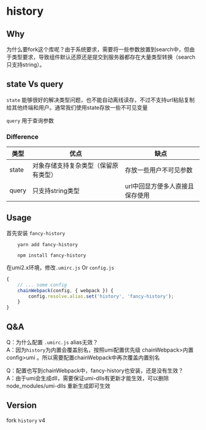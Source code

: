# history 

## Why
为什么要fork这个库呢？由于系统要求，需要将一些参数放置到search中，但由于类型要求，导致组件默认还原还是提交到服务器都存在大量类型转换（search只支持string）。

## state Vs query
`state` 能够很好的解决类型问题，也不能自动离线读存，不过不支持url粘贴复制给其他终端和用户。通常我们使用state存放一些不可见变量

`query` 用于查询参数

###  Difference
<table>
<thead>
<tr>
<th>类型</th>
<th>优点</th>
<th>缺点</th>
</tr>
</thead>
<tbody>
<tr>
<td>state</td>
<td>对象存储支持复杂类型（保留原有类型）</td>
<td>存放一些用户不可见参数</td>
</tr>
<tr>
<td>query</td>
<td>只支持string类型</td>
<td>url中回显方便多人直接且保存使用</td>
</tr>
</body>
</table>

## Usage
首先安装 `fancy-history`
```
    yarn add fancy-history

    npm install fancy-history
```

在umi2.x环境，修改`.umirc.js` Or `config.js`
```js
{
    // ... some config
    chainWebpack(config, { webpack }) {
        config.resolve.alias.set('history', 'fancy-history');
    }
}
```
## Q&A
Q：为什么配置 `.umirc.js` alias无效？   
A：因为`history`为内置会覆盖别名，按照umi配置优先级 chainWebpack>内置config>umi 。所以需要配置chainWebpack中再次覆盖内置别名
   
Q：配置也写到chainWebpack中，fancy-history也安装，还是没有生效？   
A：由于umi会生成dll，需要保证umi-dlls有更新才能生效，可以删除node_modules/umi-dlls 重新生成即可生效

## Version
fork `history` v4